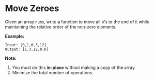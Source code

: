 # Move Zeroes

Given an array `nums`, write a function to move all `0`'s to the end of it while maintaining the relative order of the non-zero elements.

__Example:__

```pseudo
Input: [0,1,0,3,12]
Output: [1,3,12,0,0]
```

__Note:__

1. You must do this __in-place__ without making a copy of the array.
2. Minimize the total number of operations.

